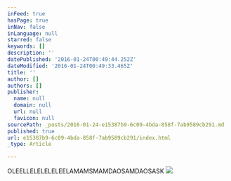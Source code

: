 ```yaml
---
inFeed: true
hasPage: true
inNav: false
inLanguage: null
starred: false
keywords: []
description: ''
datePublished: '2016-01-24T00:49:44.252Z'
dateModified: '2016-01-24T00:49:33.465Z'
title: ''
author: []
authors: []
publisher:
  name: null
  domain: null
  url: null
  favicon: null
sourcePath: _posts/2016-01-24-e15387b9-6c09-4bda-858f-7ab9589cb291.md
published: true
url: e15387b9-6c09-4bda-858f-7ab9589cb291/index.html
_type: Article

---
```

OLEELLELELELELEELAMAMSMAMDAOSAMDAOSASK
![](https://the-grid-user-content.s3-us-west-2.amazonaws.com/37b52d2d-7787-46dc-b0dd-d182e9e94a20.png)